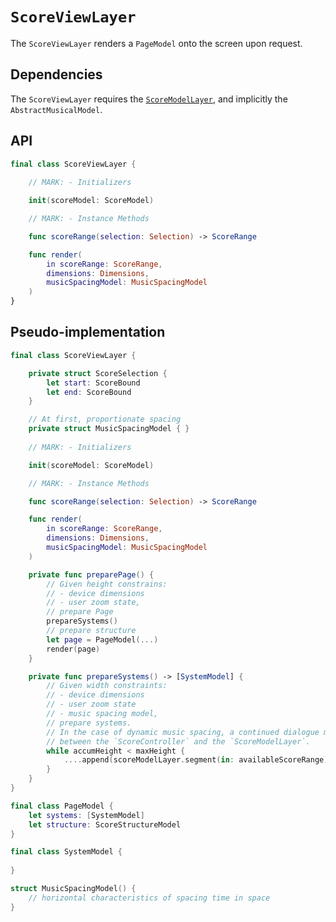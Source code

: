 # `ScoreViewLayer`

The `ScoreViewLayer` renders a `PageModel` onto the screen upon request.

## Dependencies

The `ScoreViewLayer` requires the [`ScoreModelLayer`](ScoreModelLayer.md), and implicitly the `AbstractMusicalModel`.

## API

```Swift
final class ScoreViewLayer {
	
	// MARK: - Initializers

	init(scoreModel: ScoreModel)

	// MARK: - Instance Methods

	func scoreRange(selection: Selection) -> ScoreRange

	func render(
		in scoreRange: ScoreRange, 
		dimensions: Dimensions, 
		musicSpacingModel: MusicSpacingModel
	)
}
```

## Pseudo-implementation

```Swift
final class ScoreViewLayer {

	private struct ScoreSelection {
		let start: ScoreBound
		let end: ScoreBound
	}

	// At first, proportionate spacing
	private struct MusicSpacingModel { }
	
	// MARK: - Initializers

	init(scoreModel: ScoreModel)

	// MARK: - Instance Methods

	func scoreRange(selection: Selection) -> ScoreRange

	func render(
		in scoreRange: ScoreRange, 
		dimensions: Dimensions, 
		musicSpacingModel: MusicSpacingModel
	)

	private func preparePage() {
		// Given height constrains:
		// - device dimensions
		// - user zoom state,
		// prepare Page
		prepareSystems()
		// prepare structure
		let page = PageModel(...)
		render(page)
	}

	private func prepareSystems() -> [SystemModel] {
		// Given width constraints:
		// - device dimensions
		// - user zoom state
		// - music spacing model,
		// prepare systems.
		// In the case of dynamic music spacing, a continued dialogue must occur 
		// between the `ScoreController` and the `ScoreModelLayer`.
		while accumHeight < maxHeight {
			....append(scoreModelLayer.segment(in: availableScoreRange))
		}
	}
}

final class PageModel {
    let systems: [SystemModel]
    let structure: ScoreStructureModel
}

final class SystemModel {
	
}

struct MusicSpacingModel() {
	// horizontal characteristics of spacing time in space
}
```
